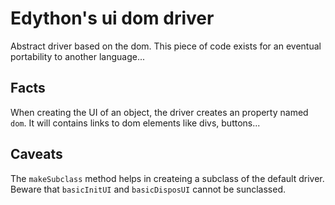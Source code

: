 # Edython's ui dom driver

Abstract driver based on the dom.
This piece of code exists for an eventual portability to another language...

## Facts
When creating the UI of an object, the driver creates an property named `dom`. It will contains links to dom elements like divs, buttons...

## Caveats
The `makeSubclass` method helps in createing a subclass of the default driver. Beware that `basicInitUI` and `basicDisposUI` cannot be sunclassed.